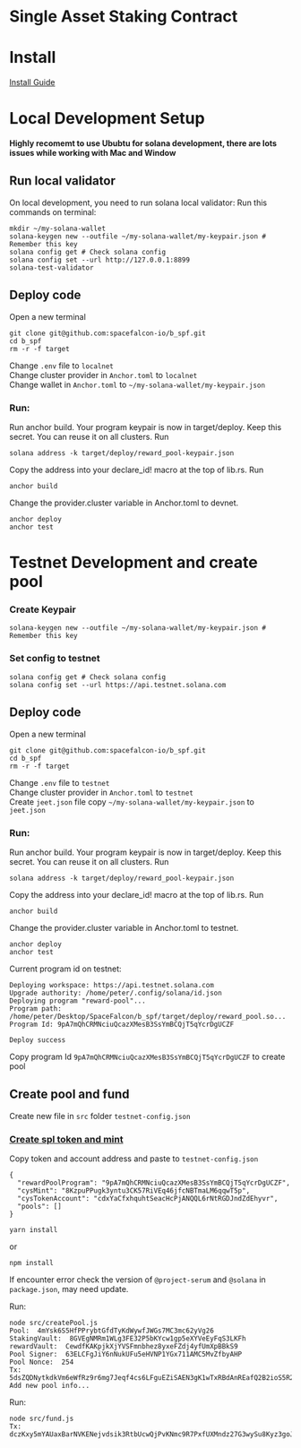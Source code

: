 # Single Asset Staking Contract
# Install
[Install Guide](https://book.anchor-lang.com/chapter_2/installation.html)
# Local Development Setup

**Highly recomemt to use Ububtu for solana development, there are lots issues while working with Mac and Window**

## Run local validator
On local development, you need to run solana local validator:
Run this commands on terminal: 


```
mkdir ~/my-solana-wallet
solana-keygen new --outfile ~/my-solana-wallet/my-keypair.json # Remember this key
solana config get # Check solana config
solana config set --url http://127.0.0.1:8899
solana-test-validator
```
## Deploy code

Open a new terminal
```
git clone git@github.com:spacefalcon-io/b_spf.git
cd b_spf
rm -r -f target
```

Change `.env` file to `localnet`  
Change cluster provider in `Anchor.toml` to `localnet`  
Change wallet in `Anchor.toml` to `~/my-solana-wallet/my-keypair.json` 

### Run:

Run anchor build. Your program keypair is now in target/deploy. Keep this secret. You can reuse it on all clusters.
Run
```
solana address -k target/deploy/reward_pool-keypair.json 
```
Copy the address into your declare_id! macro at the top of lib.rs.
Run 
```
anchor build
``` 
Change the provider.cluster variable in Anchor.toml to devnet.
```
anchor deploy
anchor test
```

# Testnet Development and create pool 

### Create Keypair
```
solana-keygen new --outfile ~/my-solana-wallet/my-keypair.json # Remember this key
```

### Set config to testnet
```
solana config get # Check solana config
solana config set --url https://api.testnet.solana.com
```

## Deploy code

Open a new terminal
```
git clone git@github.com:spacefalcon-io/b_spf.git
cd b_spf
rm -r -f target
```

Change `.env` file to `testnet`  
Change cluster provider in `Anchor.toml` to `testnet`  
Create `jeet.json` file copy `~/my-solana-wallet/my-keypair.json` to `jeet.json`

### Run:

Run anchor build. Your program keypair is now in target/deploy. Keep this secret. You can reuse it on all clusters.
Run
```
solana address -k target/deploy/reward_pool-keypair.json 
```
Copy the address into your declare_id! macro at the top of lib.rs.
Run 
```
anchor build
``` 
Change the provider.cluster variable in Anchor.toml to testnet.
```
anchor deploy
anchor test
```

Current program id on testnet: 
```
Deploying workspace: https://api.testnet.solana.com
Upgrade authority: /home/peter/.config/solana/id.json
Deploying program "reward-pool"...
Program path: /home/peter/Desktop/SpaceFalcon/b_spf/target/deploy/reward_pool.so...
Program Id: 9pA7mQhCRMNciuQcazXMesB3SsYmBCQjT5qYcrDgUCZF

Deploy success
```
Copy program Id `9pA7mQhCRMNciuQcazXMesB3SsYmBCQjT5qYcrDgUCZF` to create pool

## Create pool and fund
Create new file in `src` folder `testnet-config.json`

### [Create spl token and mint](https://spl.solana.com/token#example-creating-your-own-fungible-token)

Copy token and account address and paste to `testnet-config.json`
```
{
  "rewardPoolProgram": "9pA7mQhCRMNciuQcazXMesB3SsYmBCQjT5qYcrDgUCZF",
  "cysMint": "8KzpuPPugk3yntu3CK57RiVEq46jfcNBTmaLM6qqwT5p",
  "cysTokenAccount": "cdxYaCfxhquhtSeacHcPjANQQL6rNtRGDJndZdEhyvr",
  "pools": []
}
```

```
yarn install
```
or 
```
npm install
```

If encounter error check the version of `@project-serum` and `@solana` in `package.json`, may need update.

Run:

```
node src/createPool.js 
Pool:  4mYsk6S5HfPPrybtGfdTyKdWywfJWGs7MC3mc62yVg26
StakingVault:  8GVEgNMRm1WLg3FE32P5bKYcw1gp5eXYVeEyFqS3LKFh
rewardVault:  CewdfKAKpjkXjYVSFmnbhez8yxeFZdj4yfUmXpBBkS9
Pool Signer:  63ELCFgJiY6nNukUFu5eHVNP1YGx711AMC5MvZfbyAHP
Pool Nonce:  254
Tx:  5dsZQDNytkdkVm6eWfRz9r6mg7Jeqf4cs6LFguEZiSAEN3gK1wTxRBdAnREafQ2B2ioS5R2yTs8k2AEmfgTh4zcQ
Add new pool info...

```
Run:
```
node src/fund.js 
Tx:  dczKxy5mYAUaxBarNVKENejvdsik3RtbUcwQjPvKNmc9R7PxfUXMndz27G3wySu8Kyz3goJQvPvoA7qVqyHZx2H
```